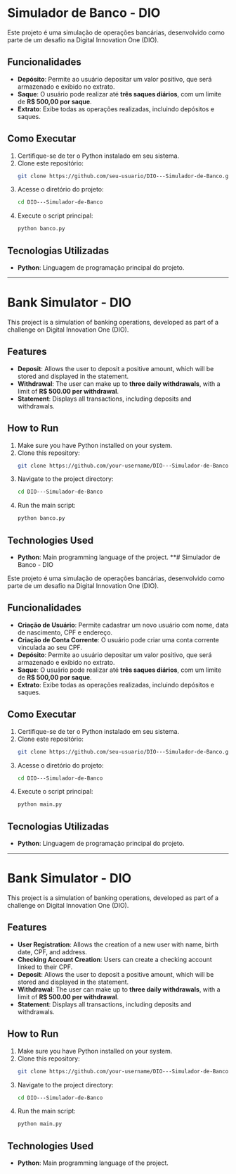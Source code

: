 # Simulador de Banco - DIO

Este projeto é uma simulação de operações bancárias, desenvolvido como parte de um desafio na Digital Innovation One (DIO). 

## Funcionalidades

- **Depósito**: Permite ao usuário depositar um valor positivo, que será armazenado e exibido no extrato.
- **Saque**: O usuário pode realizar até **três saques diários**, com um limite de **R$ 500,00 por saque**.
- **Extrato**: Exibe todas as operações realizadas, incluindo depósitos e saques.

## Como Executar

1. Certifique-se de ter o Python instalado em seu sistema.
2. Clone este repositório:
   ```sh
   git clone https://github.com/seu-usuario/DIO---Simulador-de-Banco.git
   ```
3. Acesse o diretório do projeto:
   ```sh
   cd DIO---Simulador-de-Banco
   ```
4. Execute o script principal:
   ```sh
   python banco.py
   ```

## Tecnologias Utilizadas

- **Python**: Linguagem de programação principal do projeto.

---

# Bank Simulator - DIO

This project is a simulation of banking operations, developed as part of a challenge on Digital Innovation One (DIO).

## Features

- **Deposit**: Allows the user to deposit a positive amount, which will be stored and displayed in the statement.
- **Withdrawal**: The user can make up to **three daily withdrawals**, with a limit of **R$ 500.00 per withdrawal**.
- **Statement**: Displays all transactions, including deposits and withdrawals.

## How to Run

1. Make sure you have Python installed on your system.
2. Clone this repository:
   ```sh
   git clone https://github.com/your-username/DIO---Simulador-de-Banco.git
   ```
3. Navigate to the project directory:
   ```sh
   cd DIO---Simulador-de-Banco
   ```
4. Run the main script:
   ```sh
   python banco.py
   ```

## Technologies Used

- **Python**: Main programming language of the project.
**# Simulador de Banco - DIO

Este projeto é uma simulação de operações bancárias, desenvolvido como parte de um desafio na Digital Innovation One (DIO). 

## Funcionalidades

- **Criação de Usuário**: Permite cadastrar um novo usuário com nome, data de nascimento, CPF e endereço.
- **Criação de Conta Corrente**: O usuário pode criar uma conta corrente vinculada ao seu CPF.
- **Depósito**: Permite ao usuário depositar um valor positivo, que será armazenado e exibido no extrato.
- **Saque**: O usuário pode realizar até **três saques diários**, com um limite de **R$ 500,00 por saque**.
- **Extrato**: Exibe todas as operações realizadas, incluindo depósitos e saques.

## Como Executar

1. Certifique-se de ter o Python instalado em seu sistema.
2. Clone este repositório:
   ```sh
   git clone https://github.com/seu-usuario/DIO---Simulador-de-Banco.git
   ```
3. Acesse o diretório do projeto:
   ```sh
   cd DIO---Simulador-de-Banco
   ```
4. Execute o script principal:
   ```sh
   python main.py
   ```

## Tecnologias Utilizadas

- **Python**: Linguagem de programação principal do projeto.

---

# Bank Simulator - DIO

This project is a simulation of banking operations, developed as part of a challenge on Digital Innovation One (DIO).

## Features

- **User Registration**: Allows the creation of a new user with name, birth date, CPF, and address.
- **Checking Account Creation**: Users can create a checking account linked to their CPF.
- **Deposit**: Allows the user to deposit a positive amount, which will be stored and displayed in the statement.
- **Withdrawal**: The user can make up to **three daily withdrawals**, with a limit of **R$ 500.00 per withdrawal**.
- **Statement**: Displays all transactions, including deposits and withdrawals.

## How to Run

1. Make sure you have Python installed on your system.
2. Clone this repository:
   ```sh
   git clone https://github.com/your-username/DIO---Simulador-de-Banco.git
   ```
3. Navigate to the project directory:
   ```sh
   cd DIO---Simulador-de-Banco
   ```
4. Run the main script:
   ```sh
   python main.py
   ```

## Technologies Used

- **Python**: Main programming language of the project.


